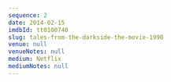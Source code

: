 ```yaml
---
sequence: 2
date: 2014-02-15
imdbId: tt0100740
slug: tales-from-the-darkside-the-movie-1990
venue: null
venueNotes: null
medium: Netflix
mediumNotes: null
---
```


